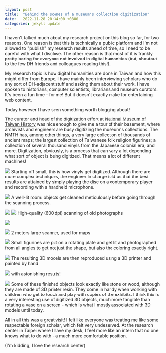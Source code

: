 ```yaml
---
layout: post
title:  "Behind the scenes of a museum's collection digitization"
date:   2022-11-28 20:34:00 +0800
categories: jekyll update
---
```


I haven't talked much about my research project on this blog so far, for two reasons. One reason is that this is technically a public platform and I'm not allowed to "publish" my research results ahead of time, so I need to be careful with what I disclose. The other reason is that most of it is frankly pretty boring for everyone not involved in digital humanities (but, shoutout to the few DH friends and colleagues reading this!). 

My research topic is how digital humanities are done in Taiwan and how this might differ from Europe. I have mainly been interviewing scholars who do any sort of DH-adjacent stuff and asking them about their work. I have spoken to historians, computer scientists, librarians and museum curators. It's been a fun time - for me! But it doesn't exactly make for entertaining web content. 

Today however I have seen something worth blogging about! 

The curator and head of the digitization effort at [National Museum of Taiwan History](https://www.nmth.gov.tw/en/) was nice enough to give me a tour of their basement, where archivists and engineers are busy digitizing the museum's collections. The NMTH has, among other things, a very large collection of thousands of ancient maps; the largest collection of Taiwanese folk religion figurines; a collection of several thousand vinyls from the Japanese colonial era; and more. Digitization, obviously, is a process that can vary a lot depending what sort of object is being digitized. That means a lot of different machines!

![](https://baitu.github.io/taiwan/assets/img/20221128_110153.jpg)
Starting off small, this is how vinyls get digitized. Although there are more complex techniques, the engineer in charge told us that the best results are attained by simply playing the disc on a contemporary player and recording with a handheld microphone. 

![](https://baitu.github.io/taiwan/assets/img/20221128_111113.jpg)
A well-lit room: objects get cleaned meticulously before going through the scanning process.

![](https://baitu.github.io/taiwan/assets/img/20221128_111255.jpg)
![](https://baitu.github.io/taiwan/assets/img/20221128_111252.jpg)
High-quality (600 dpi) scanning of old photographs

![](https://baitu.github.io/taiwan/assets/img/20221128_111442.jpg)

![](https://baitu.github.io/taiwan/assets/img/20221128_111334.jpg)
2 meters large scanner, used for maps

![](https://baitu.github.io/taiwan/assets/img/20221128_111943.jpg)
Small figurines are put on a rotating plate and get lit and photographed from all angles to get not just the shape, but also the coloring exactly right.

![](https://baitu.github.io/taiwan/assets/img/20221128_111706.jpg)
The resulting 3D models are then reproduced using a 3D printer and painted by hand

![](https://baitu.github.io/taiwan/assets/img/20221128_111826.jpg)
with astonishing results! 

![](https://baitu.github.io/taiwan/assets/img/20221128_111745.jpg)
Some of these finished objects look exactly like stone or wood, although they are made of 3D printer resin. They come in handy when working with children who get to touch and play with copies of the exhibits. I think this is a very interesting use of digitized 3D objects, much more tangible than rotating a vase on a screen - which is what I mostly associated with 3D models until today. 

All in all this was a great visit! I felt like everyone was treating me like some respectable foreign scholar, which felt very undeserved. At the research center in Taipei where I have my desk, I feel more like an intern that no one knows what to do with - a much more comfortable position. 

(I'm kidding, I love the research center)

